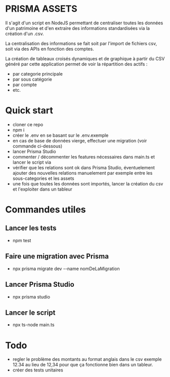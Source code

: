 # PRISMA ASSETS

Il s'agit d'un script en NodeJS permettant de centraliser toutes les données d'un patrimoine et d'en extraire des informations standardisées via la création d'un .csv.

La centralisation des informations se fait soit par l'import de fichiers csv, soit via des APIs en fonction des comptes.

La création de tableaux croisés dynamiques et de graphique à partir du CSV généré par cette application permet de voir la répartition des actifs :

- par categorie principale
- par sous catégorie
- par compte
- etc.

# Quick start

- cloner ce repo
- npm i
- créer le .env en se basant sur le .env.exemple
- en cas de base de données vierge, effectuer une migration (voir commande ci-dessous)
- lancer Prisma Studio
- commenter / décommenter les features nécessaires dans main.ts et lancer le script via
- vérifier que les relations sont ok dans Prisma Studio, éventuelement ajouter des nouvelles relations manuelement par exemple entre les sous-categories et les assets
- une fois que toutes les données sont importés, lancer la création du csv et l'exploiter dans un tableur

# Commandes utiles

## Lancer les tests

- npm test

## Faire une migration avec Prisma

- npx prisma migrate dev --name nomDeLaMigration

## Lancer Prisma Studio

- npx prisma studio

## Lancer le script

- npx ts-node main.ts

# Todo

- regler le problème des montants au format anglais dans le csv exemple 12.34 au lieu de 12,34 pour que ça fonctionne bien dans un tableur.
- créer des tests unitaires
